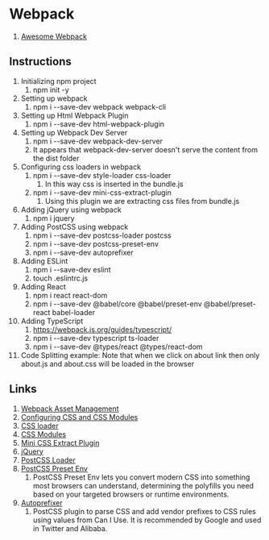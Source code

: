 # Webpack

1. [Awesome Webpack](https://webpack.js.org/awesome-webpack/)

## Instructions

1. Initializing npm project
   1. npm init -y
2. Setting up webpack
   1. npm i --save-dev webpack webpack-cli
3. Setting up Html Webpack Plugin
   1. npm i --save-dev html-webpack-plugin
4. Setting up Webpack Dev Server
   1. npm i --save-dev webpack-dev-server
   2. It appears that webpack-dev-server doesn't serve the content from the dist folder
5. Configuring css loaders in webpack
   1. npm i --save-dev style-loader css-loader
      1. In this way css is inserted in the bundle.js
   2. npm i --save-dev mini-css-extract-plugin
      1. Using this plugin we are extracting css files from bundle.js
6. Adding jQuery using webpack
   1. npm i jquery
7. Adding PostCSS using webpack
   1. npm i --save-dev postcss-loader postcss
   2. npm i --save-dev postcss-preset-env
   3. npm i --save-dev autoprefixer
8. Adding ESLint
   1. npm i --save-dev eslint
   2. touch .eslintrc.js
9. Adding React
   1. npm i react react-dom
   2. npm i --save-dev @babel/core @babel/preset-env @babel/preset-react babel-loader
10. Adding TypeScript
    1. https://webpack.js.org/guides/typescript/
    2. npm i --save-dev typescript ts-loader
    3. npm i --save-dev @types/react @types/react-dom
11. Code Splitting example: Note that when we click on about link then only about.js and about.css will be loaded in the browser

## Links

1. [Webpack Asset Management](https://webpack.js.org/guides/asset-management/)
2. [Configuring CSS and CSS Modules](https://blog.jakoblind.no/css-modules-webpack/)
3. [CSS loader](https://github.com/webpack-contrib/css-loader#recommend)
4. [CSS Modules](https://css-tricks.com/css-modules-part-1-need/)
5. [Mini CSS Extract Plugin](https://github.com/webpack-contrib/mini-css-extract-plugin)
6. [jQuery](https://jquery.com/)
7. [PostCSS Loader](https://webpack.js.org/loaders/postcss-loader/)
8. [PostCSS Preset Env](https://www.npmjs.com/package/postcss-preset-env)
   1. PostCSS Preset Env lets you convert modern CSS into something most browsers can understand, determining the polyfills you need based on your targeted browsers or runtime environments.
9. [Autoprefixer](https://www.npmjs.com/package/autoprefixer)
   1. PostCSS plugin to parse CSS and add vendor prefixes to CSS rules using values from Can I Use. It is recommended by Google and used in Twitter and Alibaba.
